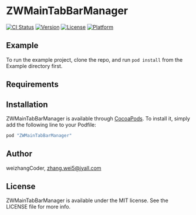 # ZWMainTabBarManager

[![CI Status](http://img.shields.io/travis/weizhangCoder/ZWMainTabBarManager.svg?style=flat)](https://travis-ci.org/weizhangCoder/ZWMainTabBarManager)
[![Version](https://img.shields.io/cocoapods/v/ZWMainTabBarManager.svg?style=flat)](http://cocoapods.org/pods/ZWMainTabBarManager)
[![License](https://img.shields.io/cocoapods/l/ZWMainTabBarManager.svg?style=flat)](http://cocoapods.org/pods/ZWMainTabBarManager)
[![Platform](https://img.shields.io/cocoapods/p/ZWMainTabBarManager.svg?style=flat)](http://cocoapods.org/pods/ZWMainTabBarManager)

## Example

To run the example project, clone the repo, and run `pod install` from the Example directory first.

## Requirements

## Installation

ZWMainTabBarManager is available through [CocoaPods](http://cocoapods.org). To install
it, simply add the following line to your Podfile:

```ruby
pod "ZWMainTabBarManager"
```

## Author

weizhangCoder, zhang.wei5@jyall.com

## License

ZWMainTabBarManager is available under the MIT license. See the LICENSE file for more info.
